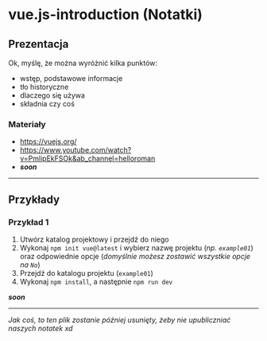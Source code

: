 # vue.js-introduction (Notatki)

## Prezentacja

Ok, myślę, że można wyróżnić kilka punktów:
- wstęp, podstawowe informacje
- tło historyczne
- dlaczego się używa
- składnia czy coś

### Materiały

- https://vuejs.org/
- https://www.youtube.com/watch?v=PmlipEkFSOk&ab_channel=helloroman
- ***soon***

---

## Przykłady

### Przykład 1

1. Utwórz katalog projektowy i przejdź do niego
1. Wykonaj `npm init vue@latest` i wybierz nazwę projektu (*np. `example01`*) oraz odpowiednie opcje (*domyślnie możesz zostawić wszystkie opcje na `No`*)
1. Przejdź do katalogu projektu (`example01`)
1. Wykonaj `npm install`, a następnie `npm run dev`

***soon***

---

*Jak coś, to ten plik zostanie później usunięty, żeby nie upubliczniać naszych notatek xd*
